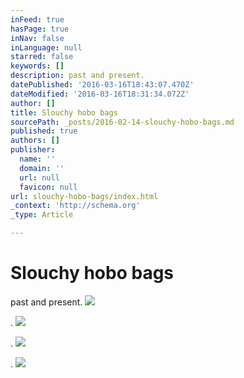 ```yaml
---
inFeed: true
hasPage: true
inNav: false
inLanguage: null
starred: false
keywords: []
description: past and present.
datePublished: '2016-03-16T18:43:07.470Z'
dateModified: '2016-03-16T18:31:34.072Z'
author: []
title: Slouchy hobo bags
sourcePath: _posts/2016-02-14-slouchy-hobo-bags.md
published: true
authors: []
publisher:
  name: ''
  domain: ''
  url: null
  favicon: null
url: slouchy-hobo-bags/index.html
_context: 'http://schema.org'
_type: Article

---
```

# Slouchy hobo bags

past and present.
![](https://s3-us-west-2.amazonaws.com/the-grid-img/p/e77482312d964e5fb493c88f11579eb42a19fc82.png)

.
![](https://s3-us-west-2.amazonaws.com/the-grid-img/p/ff730544b32be7041b131c787a04be0f20f02455.jpg)

.
![](https://s3-us-west-2.amazonaws.com/the-grid-img/p/11b8650e3c3486236970da71cd914f9f501cea15.jpg)

.
![](https://s3-us-west-2.amazonaws.com/the-grid-img/p/820c9068c49634c9d5ce8504bc103fedb632d9f4.jpg)